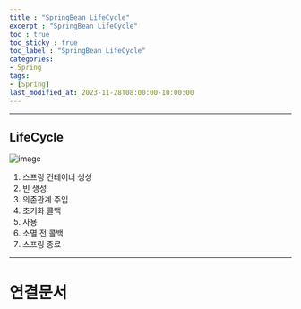```yaml
---
title : "SpringBean LifeCycle"
excerpt : "SpringBean LifeCycle"
toc : true
toc_sticky : true
toc_label : "SpringBean LifeCycle"
categories:
- Spring
tags:
- [Spring]
last_modified_at: 2023-11-28T08:00:00-10:00:00
---
```

  
---
  
## LifeCycle
  
![image](../../assets/images/SpringBeanLifeCycle.png)
1. 스프링 컨테이너 생성
2. 빈 생성
3. 의존관계 주입
4. 초기화 콜백
5. 사용
6. 소멸 전 콜백
7. 스프링 종료

---
  
# 연결문서
